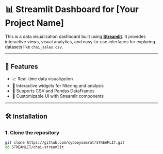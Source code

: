 # 📊 Streamlit Dashboard for [Your Project Name]

This is a data visualization dashboard built using **[Streamlit](https://streamlit.io/)**. It provides interactive views, visual analytics, and easy-to-use interfaces for exploring datasets like `chai_sales.csv`.

---

## 🚀 Features

- 📈 Real-time data visualization
- 🧊 Interactive widgets for filtering and analysis
- 📂 Supports CSV and Pandas DataFrames
- 🎨 Customizable UI with Streamlit components

---

## 🛠️ Installation

### 1. Clone the repository

```bash
git clone https://github.com/cybboysamrat/STREAMLIT.git
cd STREAMLIT/chai-streamlit
